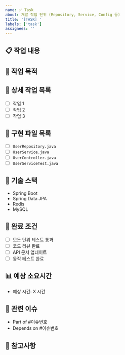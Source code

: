 ```yaml
---
name: ✅ Task
about: 개발 작업 단위 (Repository, Service, Config 등)
title: '[TASK] '
labels: ['task']
assignees: ''
---
```


## 📋 작업 내용
<!-- 수행할 작업에 대한 명확한 설명 -->

## 🎯 작업 목적
<!-- 이 작업이 왜 필요한지, 어떤 목표를 달성하는지 -->

## 📝 상세 작업 목록
- [ ] 작업 1
- [ ] 작업 2
- [ ] 작업 3

## 📁 구현 파일 목록
<!-- 구현해야 할 파일들 -->
- [ ] `UserRepository.java`
- [ ] `UserService.java`
- [ ] `UserController.java`
- [ ] `UserServiceTest.java`

## 🔧 기술 스택
<!-- 사용할 기술 스택 -->
- Spring Boot
- Spring Data JPA
- Redis
- MySQL

## 🧪 완료 조건
<!-- 작업 완료를 판단할 기준 -->
- [ ] 모든 단위 테스트 통과
- [ ] 코드 리뷰 완료
- [ ] API 문서 업데이트
- [ ] 동작 테스트 완료

## 📊 예상 소요시간
<!-- 예상 개발 시간 -->
- 예상 시간: X 시간

## 🔗 관련 이슈
<!-- 관련된 다른 이슈들 -->
- Part of #이슈번호
- Depends on #이슈번호

## 📌 참고사항
<!-- 작업 시 참고할 내용들 -->
